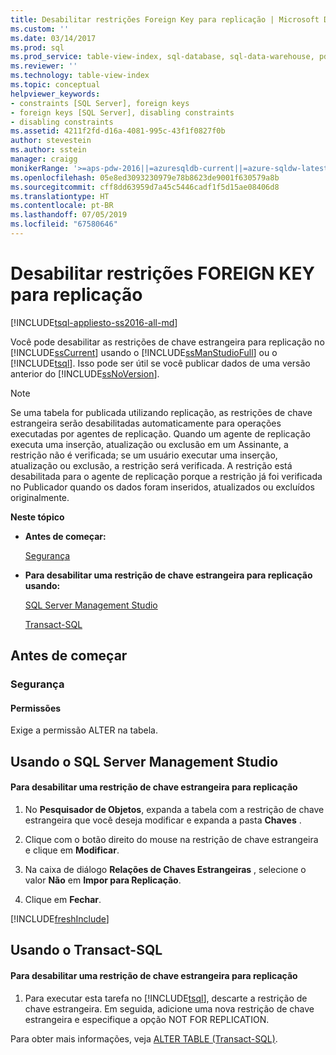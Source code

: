```yaml
---
title: Desabilitar restrições Foreign Key para replicação | Microsoft Docs
ms.custom: ''
ms.date: 03/14/2017
ms.prod: sql
ms.prod_service: table-view-index, sql-database, sql-data-warehouse, pdw
ms.reviewer: ''
ms.technology: table-view-index
ms.topic: conceptual
helpviewer_keywords:
- constraints [SQL Server], foreign keys
- foreign keys [SQL Server], disabling constraints
- disabling constraints
ms.assetid: 4211f2fd-d16a-4081-995c-43f1f0827f0b
author: stevestein
ms.author: sstein
manager: craigg
monikerRange: '>=aps-pdw-2016||=azuresqldb-current||=azure-sqldw-latest||>=sql-server-2016||=sqlallproducts-allversions||>=sql-server-linux-2017||=azuresqldb-mi-current'
ms.openlocfilehash: 05e8ed3093230979e78b8623de9001f630579a8b
ms.sourcegitcommit: cff8dd63959d7a45c5446cadf1f5d15ae08406d8
ms.translationtype: HT
ms.contentlocale: pt-BR
ms.lasthandoff: 07/05/2019
ms.locfileid: "67580646"
---
```

# <a name="disable-foreign-key-constraints-for-replication"></a>Desabilitar restrições FOREIGN KEY para replicação
[!INCLUDE[tsql-appliesto-ss2016-all-md](../../includes/tsql-appliesto-ss2016-all-md.md)]

  Você pode desabilitar as restrições de chave estrangeira para replicação no [!INCLUDE[ssCurrent](../../includes/sscurrent-md.md)] usando o [!INCLUDE[ssManStudioFull](../../includes/ssmanstudiofull-md.md)] ou o [!INCLUDE[tsql](../../includes/tsql-md.md)]. Isso pode ser útil se você publicar dados de uma versão anterior do [!INCLUDE[ssNoVersion](../../includes/ssnoversion-md.md)].  
  
> [!NOTE]  
>  Se uma tabela for publicada utilizando replicação, as restrições de chave estrangeira serão desabilitadas automaticamente para operações executadas por agentes de replicação. Quando um agente de replicação executa uma inserção, atualização ou exclusão em um Assinante, a restrição não é verificada; se um usuário executar uma inserção, atualização ou exclusão, a restrição será verificada. A restrição está desabilitada para o agente de replicação porque a restrição já foi verificada no Publicador quando os dados foram inseridos, atualizados ou excluídos originalmente.  
  
 **Neste tópico**  
  
-   **Antes de começar:**  
  
     [Segurança](#Security)  
  
-   **Para desabilitar uma restrição de chave estrangeira para replicação usando:**  
  
     [SQL Server Management Studio](#SSMSProcedure)  
  
     [Transact-SQL](#TsqlProcedure)  
  
##  <a name="BeforeYouBegin"></a> Antes de começar  
  
###  <a name="Security"></a> Segurança  
  
####  <a name="Permissions"></a> Permissões  
 Exige a permissão ALTER na tabela.  
  
##  <a name="SSMSProcedure"></a> Usando o SQL Server Management Studio  
  
#### <a name="to-disable-a-foreign-key-constraint-for-replication"></a>Para desabilitar uma restrição de chave estrangeira para replicação  
  
1.  No **Pesquisador de Objetos**, expanda a tabela com a restrição de chave estrangeira que você deseja modificar e expanda a pasta **Chaves** .  
  
2.  Clique com o botão direito do mouse na restrição de chave estrangeira e clique em **Modificar**.  
  
3.  Na caixa de diálogo **Relações de Chaves Estrangeiras** , selecione o valor **Não** em **Impor para Replicação**.  
  
4.  Clique em **Fechar**.  

[!INCLUDE[freshInclude](../../includes/paragraph-content/fresh-note-steps-feedback.md)]

##  <a name="TsqlProcedure"></a> Usando o Transact-SQL  
  
#### <a name="to-disable-a-foreign-key-constraint-for-replication"></a>Para desabilitar uma restrição de chave estrangeira para replicação  
  
1.  Para executar esta tarefa no [!INCLUDE[tsql](../../includes/tsql-md.md)], descarte a restrição de chave estrangeira. Em seguida, adicione uma nova restrição de chave estrangeira e especifique a opção NOT FOR REPLICATION.  
  
 Para obter mais informações, veja [ALTER TABLE &#40;Transact-SQL&#41;](../../t-sql/statements/alter-table-transact-sql.md).  
  
###  <a name="TsqlExample"></a>  
